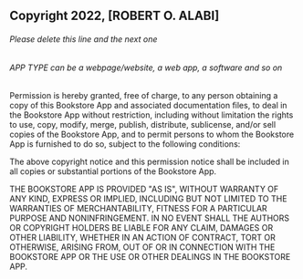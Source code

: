 ## Copyright 2022, [ROBERT O. ALABI]

###### Please delete this line and the next one

###### APP TYPE can be a webpage/website, a web app, a software and so on

Permission is hereby granted, free of charge, to any person obtaining a copy of this Bookstore App and associated documentation files, to deal in the Bookstore App without restriction, including without limitation the rights to use, copy, modify, merge, publish, distribute, sublicense, and/or sell copies of the Bookstore App, and to permit persons to whom the Bookstore App is furnished to do so, subject to the following conditions:

The above copyright notice and this permission notice shall be included in all copies or substantial portions of the Bookstore App.

THE BOOKSTORE APP IS PROVIDED "AS IS", WITHOUT WARRANTY OF ANY KIND, EXPRESS OR IMPLIED, INCLUDING BUT NOT LIMITED TO THE WARRANTIES OF MERCHANTABILITY, FITNESS FOR A PARTICULAR PURPOSE AND NONINFRINGEMENT. IN NO EVENT SHALL THE AUTHORS OR COPYRIGHT HOLDERS BE LIABLE FOR ANY CLAIM, DAMAGES OR OTHER LIABILITY, WHETHER IN AN ACTION OF CONTRACT, TORT OR OTHERWISE, ARISING FROM, OUT OF OR IN CONNECTION WITH THE BOOKSTORE APP OR THE USE OR OTHER DEALINGS IN THE BOOKSTORE APP.

